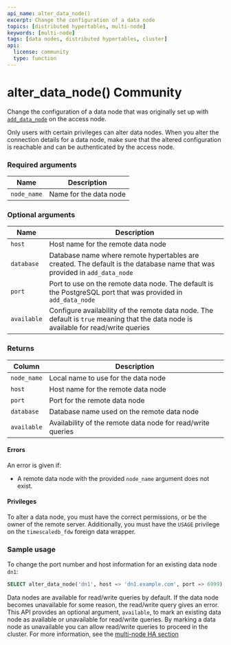 ```yaml
---
api_name: alter_data_node()
excerpt: Change the configuration of a data node
topics: [distributed hypertables, multi-node]
keywords: [multi-node]
tags: [data nodes, distributed hypertables, cluster]
api:
  license: community
  type: function
---
```


# alter_data_node() <Tag type="community">Community</Tag>

Change the configuration of a data node that was originally set up with
[`add_data_node`][add_data_node] on the access node.

Only users with certain privileges can alter data nodes. When you alter
the connection details for a data node, make sure that the altered
configuration is reachable and can be authenticated by the access node.

### Required arguments

|Name|Description|
|-|-|
|`node_name`|Name for the data node|

### Optional arguments

|Name|Description|
|-|-|
|`host`|Host name for the remote data node|
|`database`|Database name where remote hypertables are created. The default is the database name that was provided in `add_data_node`|
|`port`|Port to use on the remote data node. The default is the PostgreSQL port that was provided in `add_data_node`|
|`available`|Configure availability of the remote data node. The default is `true` meaning that the data node is available for read/write queries|

### Returns

|Column|Description|
|-|-|
|`node_name`|Local name to use for the data node|
|`host`|Host name for the remote data node|
|`port`|Port for the remote data node|
|`database`|Database name used on the remote data node|
|`available`|Availability of the remote data node for read/write queries|

#### Errors

An error is given if:

*   A remote data node with the provided `node_name` argument does not exist.

#### Privileges

To alter a data node, you must have the correct permissions, or be the owner of the remote server.
Additionally, you must have the `USAGE` privilege on the `timescaledb_fdw` foreign data
wrapper.

### Sample usage

To change the port number and host information for an existing data node `dn1`:

```sql
SELECT alter_data_node('dn1', host => 'dn1.example.com', port => 6999);
```

Data nodes are available for read/write queries by default. If the data node
becomes unavailable for some reason, the read/write query gives an error. This
API provides an optional argument, `available`, to mark an existing data node
as available or unavailable for read/write queries. By marking a data node as
unavailable you can allow read/write queries to proceed in the cluster. For
more information, see the [multi-node HA section][multi-node-ha]

[add_data_node]: /api/:currentVersion:/distributed-hypertables/add_data_node/
[multi-node-ha]: /self-hosted/:currentVersion:/multinode-timescaledb/multinode-ha/#node-failures

